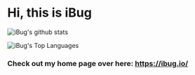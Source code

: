 # Hi, this is iBug

![iBug's github stats](https://github-readme-stats.vercel.app/api?username=iBug&count_private=true&show_icons=true)

![iBug's Top Languages](https://github-readme-stats.vercel.app/api/top-langs/?username=iBug&layout=compact)

### Check out my home page over here: <https://ibug.io/>

